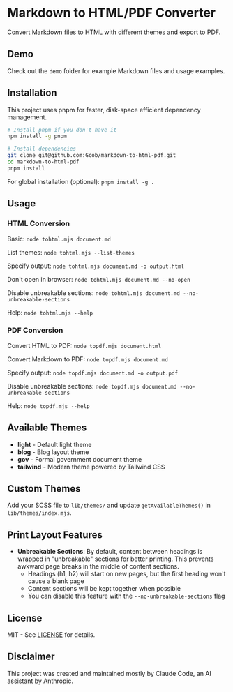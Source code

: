 # Markdown to HTML/PDF Converter

Convert Markdown files to HTML with different themes and export to PDF.

## Demo

Check out the `demo` folder for example Markdown files and usage examples.

## Installation

This project uses pnpm for faster, disk-space efficient dependency management.

```bash
# Install pnpm if you don't have it
npm install -g pnpm

# Install dependencies
git clone git@github.com:Gcob/markdown-to-html-pdf.git
cd markdown-to-html-pdf
pnpm install
```

For global installation (optional): `pnpm install -g .`

## Usage

### HTML Conversion

Basic: `node tohtml.mjs document.md`

List themes: `node tohtml.mjs --list-themes`

Specify output: `node tohtml.mjs document.md -o output.html`

Don't open in browser: `node tohtml.mjs document.md --no-open`

Disable unbreakable sections: `node tohtml.mjs document.md --no-unbreakable-sections`

Help: `node tohtml.mjs --help`

### PDF Conversion

Convert HTML to PDF: `node topdf.mjs document.html`

Convert Markdown to PDF: `node topdf.mjs document.md`

Specify output: `node topdf.mjs document.md -o output.pdf`

Disable unbreakable sections: `node topdf.mjs document.md --no-unbreakable-sections`

Help: `node topdf.mjs --help`

## Available Themes

- **light** - Default light theme
- **blog** - Blog layout theme
- **gov** - Formal government document theme
- **tailwind** - Modern theme powered by Tailwind CSS

## Custom Themes

Add your SCSS file to `lib/themes/` and update `getAvailableThemes()` in `lib/themes/index.mjs`.

## Print Layout Features

- **Unbreakable Sections**: By default, content between headings is wrapped in "unbreakable" sections for better printing. This prevents awkward page breaks in the middle of content sections.
  - Headings (h1, h2) will start on new pages, but the first heading won't cause a blank page
  - Content sections will be kept together when possible
  - You can disable this feature with the `--no-unbreakable-sections` flag

## License

MIT - See [LICENSE](LICENSE) for details.

## Disclaimer

This project was created and maintained mostly by Claude Code, an AI assistant by Anthropic.
